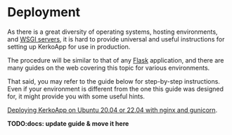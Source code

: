 # Deployment

As there is a great diversity of operating systems, hosting environments, and
[WSGI servers][Flask_production], it is hard to provide universal and useful
instructions for setting up KerkoApp for use in production.

The procedure will be similar to that of any [Flask] application, and there are
many guides on the web covering this topic for various environments.

That said, you may refer to the guide below for step-by-step instructions. Even
if your environment is different from the one this guide was designed for, it
might provide you with some useful hints.

[Deploying KerkoApp on Ubuntu 20.04 or 22.04 with nginx and
gunicorn](https://gist.github.com/davidlesieur/e1dafd09636a4bb333ad360e4b2c5d6d).

**TODO:docs: update guide & move it here**


[Flask]: https://pypi.org/project/Flask/
[Flask_production]: https://flask.palletsprojects.com/en/latest/deploying/
